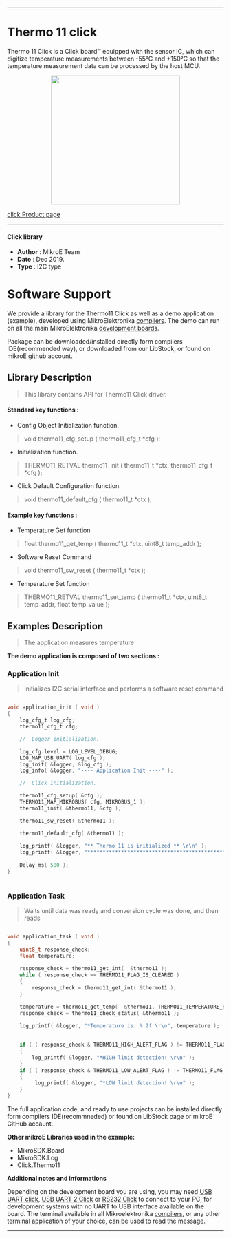 
---
# Thermo 11 click

Thermo 11 Click is a Click board™ equipped with the sensor IC, which can digitize temperature measurements between -55°C and +150°C so that the temperature measurement data can be processed by the host MCU.

<p align="center">
  <img src="https://download.mikroe.com/images/click_for_ide/thermo11_click.png" height=300px>
</p>

[click Product page](https://www.mikroe.com/thermo-11-click)

---


#### Click library 

- **Author**        : MikroE Team
- **Date**          : Dec 2019.
- **Type**          : I2C type


# Software Support

We provide a library for the Thermo11 Click 
as well as a demo application (example), developed using MikroElektronika 
[compilers](https://shop.mikroe.com/compilers). 
The demo can run on all the main MikroElektronika [development boards](https://shop.mikroe.com/development-boards).

Package can be downloaded/installed directly form compilers IDE(recommended way), or downloaded from our LibStock, or found on mikroE github account. 

## Library Description

> This library contains API for Thermo11 Click driver.

#### Standard key functions :

- Config Object Initialization function.
> void thermo11_cfg_setup ( thermo11_cfg_t *cfg ); 
 
- Initialization function.
> THERMO11_RETVAL thermo11_init ( thermo11_t *ctx, thermo11_cfg_t *cfg );

- Click Default Configuration function.
> void thermo11_default_cfg ( thermo11_t *ctx );

#### Example key functions :

- Temperature Get function
> float thermo11_get_temp ( thermo11_t *ctx, uint8_t temp_addr );
 
- Software Reset Command
> void thermo11_sw_reset ( thermo11_t *ctx );

- Temperature Set function
> THERMO11_RETVAL thermo11_set_temp ( thermo11_t *ctx, uint8_t temp_addr, float temp_value );

## Examples Description

> The application measures temperature 

**The demo application is composed of two sections :**

### Application Init 

> Initializes I2C serial interface and performs a software reset command

```c

void application_init ( void )
{
    log_cfg_t log_cfg;
    thermo11_cfg_t cfg;

    //  Logger initialization.

    log_cfg.level = LOG_LEVEL_DEBUG;
    LOG_MAP_USB_UART( log_cfg );
    log_init( &logger, &log_cfg );
    log_info( &logger, "---- Application Init ----" );

    //  Click initialization.

    thermo11_cfg_setup( &cfg );
    THERMO11_MAP_MIKROBUS( cfg, MIKROBUS_1 );
    thermo11_init( &thermo11, &cfg );

    thermo11_sw_reset( &thermo11 );

    thermo11_default_cfg( &thermo11 );
    
    log_printf( &logger, "** Thermo 11 is initialized ** \r\n" );
    log_printf( &logger, "************************************************ \r\n \r\n" );
    
    Delay_ms( 500 );
}
  
```

### Application Task

> Waits until data was ready and conversion cycle was done, and then reads 

```c

void application_task ( void )
{
    uint8_t response_check;
    float temperature;
    
    response_check = thermo11_get_int(  &thermo11 );
    while ( response_check == THERMO11_FLAG_IS_CLEARED )
    {
        response_check = thermo11_get_int( &thermo11 );
    }

    temperature = thermo11_get_temp(  &thermo11, THERMO11_TEMPERATURE_REG );
    response_check = thermo11_check_status( &thermo11 );
    
    log_printf( &logger, "*Temperature is: %.2f \r\n", temperature );

    
    if ( ( response_check & THERMO11_HIGH_ALERT_FLAG ) != THERMO11_FLAG_IS_CLEARED )
    {
        log_printf( &logger, "*HIGH limit detection! \r\n" );
    }
    if ( ( response_check & THERMO11_LOW_ALERT_FLAG ) != THERMO11_FLAG_IS_CLEARED )
    {
         log_printf( &logger, "*LOW limit detection! \r\n" );
    }
}

```

The full application code, and ready to use projects can be  installed directly form compilers IDE(recommneded) or found on LibStock page or mikroE GitHub accaunt.

**Other mikroE Libraries used in the example:** 

- MikroSDK.Board
- MikroSDK.Log
- Click.Thermo11

**Additional notes and informations**

Depending on the development board you are using, you may need 
[USB UART click](https://shop.mikroe.com/usb-uart-click), 
[USB UART 2 Click](https://shop.mikroe.com/usb-uart-2-click) or 
[RS232 Click](https://shop.mikroe.com/rs232-click) to connect to your PC, for 
development systems with no UART to USB interface available on the board. The 
terminal available in all Mikroelektronika 
[compilers](https://shop.mikroe.com/compilers), or any other terminal application 
of your choice, can be used to read the message.



---
